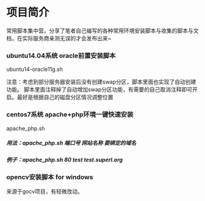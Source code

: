 # 项目简介
常用脚本集中营。分享了笔者自己编写的各种常用环境安装脚本与收集的脚本与文档，在实际服务商亲测无误的才会发布出来~

### ubuntu14.04系统 oracle前置安装脚本
ubuntu14-oracle11g.sh

注意：考虑到部分服务器安装后没有创建swap分区，脚本里面也实现了自动创建功能。
脚本里面注释掉了自动增加swap分区功能，有需要的自己取消注释即可开启。最好是根据自己的磁盘分区情况调整位置

### centos7系统 apache+php环境一键快速安装
apache_php.sh

##### 用法：apache_php.sh 端口号 网站名称 要绑定的域名
##### 例子：apache_php.sh 80 test test.superl.org

### opencv安装脚本 for windows
来源于gocv项目，有轻微改动。

